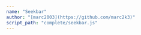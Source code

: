 ```yaml
---
name: "Seekbar"
author: "[marc2003](https://github.com/marc2k3)"
script_path: "complete/seekbar.js"
---
```

